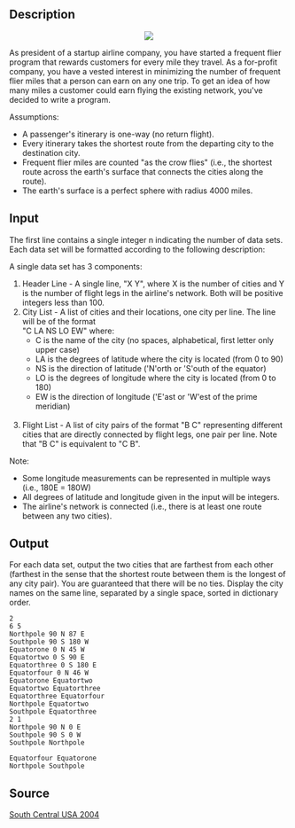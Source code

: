 <h2>Description</h2><center><img src="images/2026_1.jpg"></center><p>
</p>As president of a startup airline company, you have started a frequent flier program that rewards customers for every mile they travel. As a for-profit company, you have a vested interest in minimizing the number of frequent flier miles that a person can earn on any one trip. To get an idea of how many miles a customer could earn flying the existing network, you've decided to write a program. 

Assumptions: 
<ul><li>A passenger's itinerary is one-way (no return flight). 
<br></li><li>Every itinerary takes the shortest route from the departing city to the destination city. 
<br></li><li>Frequent flier miles are counted "as the crow flies" (i.e., the shortest route across the earth's surface that connects the cities along the route). 
<br></li><li>The earth's surface is a perfect sphere with radius 4000 miles. </li></ul><h2>Input</h2><p>The first line contains a single integer n indicating the number of data sets. Each data set will be formatted according to the following description: 
</p>
A single data set has 3 components: 
<ol><li>Header Line - A single line, "X Y", where X is the number of cities and Y is the number of flight legs in the airline's network. Both will be positive integers less than 100. 
<br></li><li>City List - A list of cities and their locations, one city per line. The line will be of the format 
<br>"C LA NS LO EW" where: 
<br><ul><li>C is the name of the city (no spaces, alphabetical, first letter only upper case) 
<br></li><li>LA is the degrees of latitude where the city is located (from 0 to 90) 
<br></li><li>NS is the direction of latitude ('N'orth or 'S'outh of the equator) 
<br></li><li>LO is the degrees of longitude where the city is located (from 0 to 180) 
<br></li><li>EW is the direction of longitude ('E'ast or 'W'est of the prime meridian) </li></ul>
<br></li><li>Flight List - A list of city pairs of the format "B C" representing different cities that are directly connected by flight legs, one pair per line. Note that "B C" is equivalent to "C B". </li></ol><p>
</p>Note: 
<ul><li>Some longitude measurements can be represented in multiple ways (i.e., 180E = 180W) 
<br></li><li>All degrees of latitude and longitude given in the input will be integers. 
<br></li><li>The airline's network is connected (i.e., there is at least one route between any two cities). </li></ul><p>
</p><h2>Output</h2><p>For each data set, output the two cities that are farthest from each other (farthest in the sense that the shortest route between them is the longest of any city pair). You are guaranteed that there will be no ties. Display the city names on the same line, separated by a single space, sorted in dictionary order. </p><pre><code class="language-input1">2
6 5
Northpole 90 N 87 E
Southpole 90 S 180 W
Equatorone 0 N 45 W
Equatortwo 0 S 90 E
Equatorthree 0 S 180 E
Equatorfour 0 N 46 W
Equatorone Equatortwo
Equatortwo Equatorthree
Equatorthree Equatorfour
Northpole Equatortwo
Southpole Equatorthree
2 1
Northpole 90 N 0 E
Southpole 90 S 0 W
Southpole Northpole
</code></pre><pre><code class="language-output1">Equatorfour Equatorone
Northpole Southpole</code></pre><h2>Source</h2><a href="searchproblem?field=source&amp;key=South+Central+USA+2004">South Central USA 2004</a>